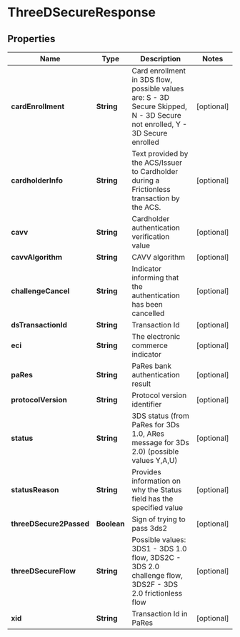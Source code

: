 
# ThreeDSecureResponse

## Properties
Name | Type | Description | Notes
------------ | ------------- | ------------- | -------------
**cardEnrollment** | **String** | Card enrollment in 3DS flow, possible values are: S - 3D Secure Skipped, N - 3D Secure not enrolled, Y - 3D Secure enrolled |  [optional]
**cardholderInfo** | **String** | Text provided by the ACS/Issuer to Cardholder during a Frictionless transaction  by the ACS. |  [optional]
**cavv** | **String** | Cardholder authentication verification value |  [optional]
**cavvAlgorithm** | **String** | CAVV algorithm |  [optional]
**challengeCancel** | **String** | Indicator informing that the authentication has been cancelled |  [optional]
**dsTransactionId** | **String** | Transaction Id |  [optional]
**eci** | **String** | The electronic commerce indicator |  [optional]
**paRes** | **String** | PaRes bank authentication result |  [optional]
**protocolVersion** | **String** | Protocol version identifier |  [optional]
**status** | **String** | 3DS status (from PaRes for 3Ds 1.0, ARes message for 3Ds 2.0) (possible values Y,A,U) |  [optional]
**statusReason** | **String** | Provides information on why the Status field has the specified value |  [optional]
**threeDSecure2Passed** | **Boolean** | Sign of trying to pass 3ds2 |  [optional]
**threeDSecureFlow** | **String** | Possible values: 3DS1 - 3DS 1.0 flow, 3DS2C - 3DS 2.0 challenge flow, 3DS2F - 3DS 2.0 frictionless flow |  [optional]
**xid** | **String** | Transaction Id in PaRes |  [optional]



